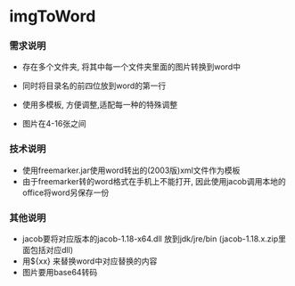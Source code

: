 # imgToWord

### 需求说明

- 存在多个文件夹, 将其中每一个文件夹里面的图片转换到word中

- 同时将目录名的前四位放到word的第一行

- 使用多模板, 方便调整,适配每一种的特殊调整

- 图片在4-16张之间

  

### 技术说明

- 使用freemarker.jar使用word转出的(2003版)xml文件作为模板
- 由于freemarker转的word格式在手机上不能打开, 因此使用jacob调用本地的office将word另保存一份

### 其他说明

- jacob要将对应版本的jacob-1.18-x64.dll 放到jdk/jre/bin (jacob-1.18.x.zip里面包括对应dll)
- 用${xx} 来替换word中对应替换的内容
- 图片要用base64转码